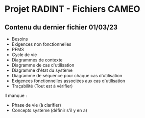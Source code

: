 # Projet **RADINT** - Fichiers CAMEO
## Contenu du dernier fichier 01/03/23
- Besoins
- Exigences non fonctionnelles
- PFMS
- Cycle de vie
- Diagrammes de contexte
- Diagramme de cas d'utilisation
- Diagramme d'état du système
- Diagramme de séquence pour chaque cas d'utilisation
- Exigences fonctionnelles associées aux cas d'utilisation
- Traçabilité
(Tout est à vérifier)

Il manque :
- Phase de vie (à clarifier)
- Concepts système (définir s'il y en a)
